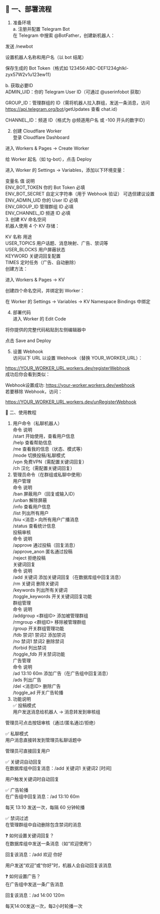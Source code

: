 ## 🚀 一、部署流程 ##
1. 准备环境 <br>
a. 注册并配置 Telegram Bot <br>
在 Telegram 中搜索 @BotFather，创建新机器人： <br>

发送 /newbot <br>

设置机器人名称和用户名（以 bot 结尾） <br>

保存生成的 Bot Token（格式如 123456:ABC-DEF1234ghIkl-zyx57W2v1u123ew11） <br>

b. 获取必要ID <br>
ADMIN_UID：你的 Telegram User ID（可通过 @userinfobot 获取） <br>

GROUP_ID：管理群组的 ID（需将机器人拉入群组，发送一条消息，访问 https://api.telegram.org/bot<TOKEN>/getUpdates 查看 chat.id） <br>

CHANNEL_ID：频道 ID（格式为 @频道用户名 或 -100 开头的数字ID） <br>

2. 创建 Cloudflare Worker <br>
登录 Cloudflare Dashboard <br>

进入 Workers & Pages → Create Worker <br>

给 Worker 起名（如 tg-bot），点击 Deploy <br>

进入 Worker 的 Settings → Variables，添加以下环境变量： <br>

变量名	值	说明 <br>
ENV_BOT_TOKEN	你的 Bot Token	必填 <br>
ENV_BOT_SECRET	自定义字符串（用于 Webhook 验证）	可选但建议设置 <br>
ENV_ADMIN_UID	你的 User ID	必填 <br>
ENV_GROUP_ID	管理群组 ID	必填 <br>
ENV_CHANNEL_ID	频道 ID	必填 <br>
3. 创建 KV 命名空间 <br>
机器人使用 4 个 KV 存储： <br>

KV 名称	用途 <br>
USER_TOPICS	用户话题、消息映射、广告、禁词等 <br>
USER_BLOCKS	用户屏蔽状态 <br>
KEYWORD	关键词回复配置 <br>
TIMES	定时任务（广告、自动删除） <br>
创建方法： <br>

进入 Workers & Pages → KV <br>

创建四个命名空间，并绑定到 Worker： <br>

在 Worker 的 Settings → Variables → KV Namespace Bindings 中绑定 <br>

4. 部署代码 <br>
进入 Worker 的 Edit Code <br>

将你提供的完整代码粘贴到左侧编辑器中 <br>

点击 Save and Deploy <br>

5. 设置 Webhook <br>
访问以下 URL 以设置 Webhook（替换 YOUR_WORKER_URL）： <br>

https://YOUR_WORKER_URL.workers.dev/registerWebhook <br>
成功后你会看到类似： <br>

Webhook设置成功: https://your-worker.workers.dev/webhook <br>
若要移除 Webhook，访问： <br>

https://YOUR_WORKER_URL.workers.dev/unRegisterWebhook <br>

📖 二、使用教程 <br>
1. 用户命令（私聊机器人） <br>
命令	说明 <br>
/start	开始使用，查看用户信息 <br>
/help	查看帮助信息 <br>
/me	查看我的信息（状态、模式等） <br>
/mode	切换投稿/私聊模式 <br>
/vpn	免费VPN（需配置关键词回复） <br>
/ch	汉化（需配置关键词回复） <br>
2. 管理员命令（在群组或私聊中使用） <br>
用户管理 <br>
命令	说明 <br>
/ban	屏蔽用户（回复或输入ID） <br>
/unban	解除屏蔽 <br>
/info	查看用户信息 <br>
/list	列出所有用户 <br>
/biu <消息>	向所有用户广播消息 <br>
/status	查看统计信息 <br>
投稿审核 <br>
命令	说明 <br>
/approve	通过投稿（回复消息） <br>
/approve_anon	匿名通过投稿 <br>
/reject	拒绝投稿 <br>
关键词回复 <br>
命令	说明 <br>
/add 关键词	添加关键词回复（在数据库组中回复消息） <br>
/rm 关键词	删除关键词 <br>
/keywords	列出所有关键词 <br>
/toggle_keywords	开关关键词回复功能 <br>
群组管理 <br>
命令	说明 <br>
/addgroup <群组ID>	添加被管理群组 <br>
/rmgroup <群组ID>	移除被管理群组 <br>
/group	开关群组管理功能 <br>
/fdb 禁词1 禁词2	添加禁词 <br>
/no 禁词1 禁词2	删除禁词 <br>
/forbid	列出禁词 <br>
/toggle_fdb	开关禁词功能 <br>
广告管理 <br>
命令	说明 <br>
/ad 13:10 60m	添加广告（在广告组中回复消息） <br>
/ads	列出广告 <br>
/del <消息ID>	删除广告 <br>
/toggle_ad	开关广告轮播 <br>
3. 功能说明 <br>
✅ 投稿模式 <br>
用户发送消息给机器人 → 消息转发到审核组 <br>

管理员可点击按钮审核（通过/匿名通过/拒绝） <br>

✅ 私聊模式 <br>
用户消息直接转发到管理员私聊话题中 <br>

管理员可直接回复用户 <br>

✅ 关键词自动回复 <br>
在数据库组中回复消息：/add 关键词1 关键词2 [时间] <br>

用户触发关键词时自动回复 <br>

✅ 广告轮播 <br>
在广告组中回复消息：/ad 13:10 60m <br>

每天 13:10 发送一次，每隔 60 分钟轮播 <br>

✅ 禁词过滤 <br>
在管理群组中自动删除包含禁词的消息 <br>

❓ 如何设置关键词回复？ <br>
在数据库组中发送一条消息（如“欢迎使用”） <br>

回复该消息：/add 欢迎 你好 <br>

用户发送“欢迎”或“你好”时，机器人会自动回复该消息 <br>

❓ 如何设置广告？ <br>
在广告组中发送一条广告消息 <br>

回复该消息：/ad 14:00 120m <br>

每天14:00发送一次，每2小时轮播一次 <br>
